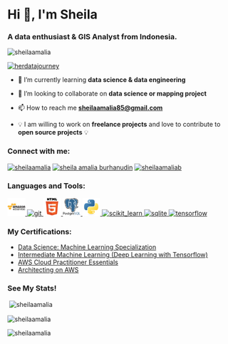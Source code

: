 <h1 align="left">Hi 👋, I'm Sheila</h1>
<h3 align="left">A data enthusiast & GIS Analyst from Indonesia.</h3>

<p align="left"> <img src="https://komarev.com/ghpvc/?username=sheilaamalia&label=Profile%20views&color=0e75b6&style=flat" alt="sheilaamalia" /> </p>

<p align="left"> <a href="https://twitter.com/herdatajourney" target="blank"><img src="https://img.shields.io/twitter/follow/herdatajourney?logo=twitter&style=for-the-badge" alt="herdatajourney" /></a> </p>

- 🌱 I’m currently learning **data science & data engineering**

- 👯 I’m looking to collaborate on **data science or mapping project**

- 📫 How to reach me **sheilaamalia85@gmail.com**

- 💡 I am willing to work on **freelance projects** and love to contribute to **open source projects** 💡

<h3 align="left">Connect with me:</h3>
<p align="left">
<a href="https://twitter.com/sheilaamalia" target="blank"><img align="center" src="https://raw.githubusercontent.com/rahuldkjain/github-profile-readme-generator/master/src/images/icons/Social/twitter.svg" alt="sheilaamalia" height="30" width="40" /></a>
<a href="https://linkedin.com/in/sheilaamaliab" target="blank"><img align="center" src="https://raw.githubusercontent.com/rahuldkjain/github-profile-readme-generator/master/src/images/icons/Social/linked-in-alt.svg" alt="sheila amalia burhanudin" height="30" width="40" /></a>
<a href="https://kaggle.com/sheilaamaliab" target="blank"><img align="center" src="https://raw.githubusercontent.com/rahuldkjain/github-profile-readme-generator/master/src/images/icons/Social/kaggle.svg" alt="sheilaamaliab" height="30" width="40" /></a>
</p>

<h3 align="left">Languages and Tools:</h3>
<p align="left"> <a href="https://aws.amazon.com" target="_blank"> <img src="https://raw.githubusercontent.com/devicons/devicon/master/icons/amazonwebservices/amazonwebservices-original-wordmark.svg" alt="aws" width="40" height="40"/> </a> <a href="https://git-scm.com/" target="_blank"> <img src="https://www.vectorlogo.zone/logos/git-scm/git-scm-icon.svg" alt="git" width="40" height="40"/> </a> <a href="https://www.w3.org/html/" target="_blank"> <img src="https://raw.githubusercontent.com/devicons/devicon/master/icons/html5/html5-original-wordmark.svg" alt="html5" width="40" height="40"/> </a> <a href="https://www.postgresql.org" target="_blank"> <img src="https://raw.githubusercontent.com/devicons/devicon/master/icons/postgresql/postgresql-original-wordmark.svg" alt="postgresql" width="40" height="40"/> </a> <a href="https://www.python.org" target="_blank"> <img src="https://raw.githubusercontent.com/devicons/devicon/master/icons/python/python-original.svg" alt="python" width="40" height="40"/> </a> <a href="https://scikit-learn.org/" target="_blank"> <img src="https://upload.wikimedia.org/wikipedia/commons/0/05/Scikit_learn_logo_small.svg" alt="scikit_learn" width="40" height="40"/> </a> <a href="https://www.sqlite.org/" target="_blank"> <img src="https://www.vectorlogo.zone/logos/sqlite/sqlite-icon.svg" alt="sqlite" width="40" height="40"/> </a> <a href="https://www.tensorflow.org" target="_blank"> <img src="https://www.vectorlogo.zone/logos/tensorflow/tensorflow-icon.svg" alt="tensorflow" width="40" height="40"/> </a> </p>

<h3 align="left">My Certifications:</h3>

- [Data Science: Machine Learning Specialization](https://drive.google.com/file/d/1FnddojGzbEF1aD45pCcATwmkcZutsz3j/view?usp=sharing)
- [Intermediate Machine Learning (Deep Learning with Tensorflow)](https://drive.google.com/file/d/18VmxPWpF_jE_U0rxpqB0oVj-KTWQIrYV/view?usp=sharing)
- [AWS Cloud Practitioner Essentials](https://drive.google.com/file/d/1bTZk6rXiDKuecRVMATpjbLdZEWjHolSv/view?usp=sharing)
- [Architecting on AWS](https://drive.google.com/file/d/1m_hyKAScjLk7fcfF8JZqvGZq1Dw4mkqU/view?usp=sharing)


<h3 align="left">See My Stats!</h3>
<p>&nbsp;<img align="center" src="https://github-readme-stats.vercel.app/api?username=sheilaamalia&show_icons=true&locale=en" alt="sheilaamalia" /></p>

<p><img align="center" src="https://github-readme-streak-stats.herokuapp.com/?user=sheilaamalia&" alt="sheilaamalia" /></p>

<p><img align="left" src="https://github-readme-stats.vercel.app/api/top-langs?username=sheilaamalia&show_icons=true&locale=en&layout=compact" alt="sheilaamalia" /></p>
